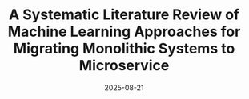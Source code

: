 ---
title: "A Systematic Literature Review of Machine Learning Approaches for Migrating Monolithic Systems to Microservice"
collection: publications
category: Journal
date: 2025-08-21
venue: IEEE Transactions on Software Engineering'
permalink: /publication/SLR__On_the_Use_of_machine_learning_techniques_For_Microservices_Migration
paperurl: 'https://imen-trabelsi.github.io/files/paper_SLR_TSE.pdf'
citation: 'TBD'
---